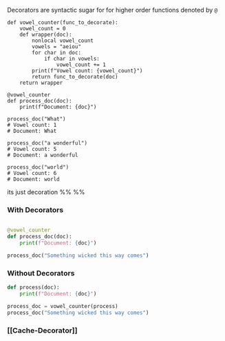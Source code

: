 Decorators are syntactic sugar for for higher order functions
denoted by `@`
```run-python
def vowel_counter(func_to_decorate):
    vowel_count = 0
    def wrapper(doc):
        nonlocal vowel_count
        vowels = "aeiou"
        for char in doc:
            if char in vowels:
                vowel_count += 1
        print(f"Vowel count: {vowel_count}")
        return func_to_decorate(doc)
    return wrapper

@vowel_counter
def process_doc(doc):
    print(f"Document: {doc}")

process_doc("What")
# Vowel count: 1
# Document: What

process_doc("a wonderful")
# Vowel count: 5
# Document: a wonderful

process_doc("world")
# Vowel count: 6
# Document: world
```

its just decoration
%%  %%
### With Decorators
```python

@vowel_counter
def process_doc(doc):
    print(f"Document: {doc}")

process_doc("Something wicked this way comes")
```

### Without Decorators
```python
def process(doc):
    print(f"Document: {doc}")

process_doc = vowel_counter(process)
process_doc("Something wicked this way comes")
```


### [[Cache-Decorator]]

